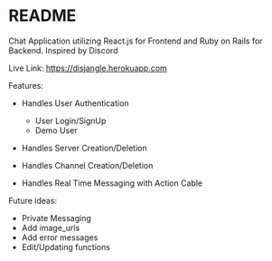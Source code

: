# README

Chat Application utilizing React.js for Frontend and Ruby on Rails for Backend. Inspired by Discord

Live Link: https://disjangle.herokuapp.com

Features:

* Handles User Authentication
  * User Login/SignUp
  * Demo User
  
* Handles Server Creation/Deletion 
* Handles Channel Creation/Deletion 
* Handles Real Time Messaging with Action Cable


Future ideas:
* Private Messaging
* Add image_urls
* Add error messages
* Edit/Updating functions
